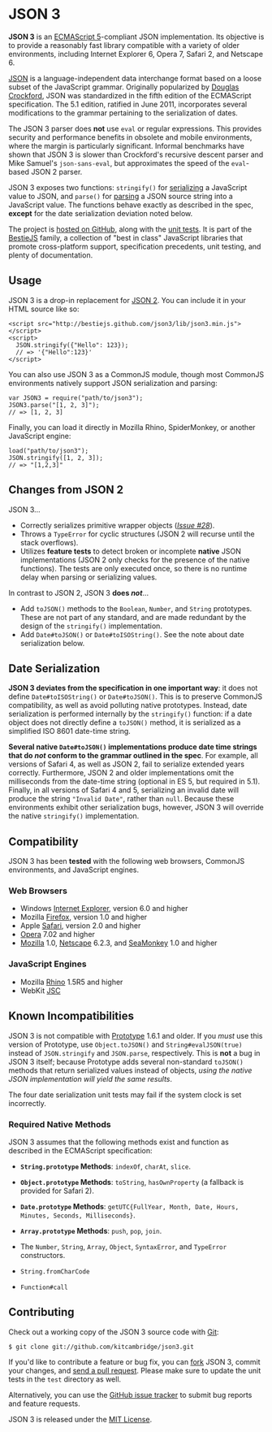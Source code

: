 JSON 3
======

**JSON 3** is an [ECMAScript 5](http://es5.github.com/)-compliant JSON implementation. Its objective is to provide a reasonably fast library compatible with a variety of older environments, including Internet Explorer 6, Opera 7, Safari 2, and Netscape 6.

[JSON](http://json.org/) is a language-independent data interchange format based on a loose subset of the JavaScript grammar. Originally popularized by [Douglas Crockford](http://www.crockford.com/), JSON was standardized in the fifth edition of the ECMAScript specification. The 5.1 edition, ratified in June 2011, incorporates several modifications to the grammar pertaining to the serialization of dates.

The JSON 3 parser does **not** use `eval` or regular expressions. This provides security and performance benefits in obsolete and mobile environments, where the margin is particularly significant. Informal benchmarks have shown that JSON 3 is slower than Crockford's recursive descent parser and Mike Samuel's `json-sans-eval`, but approximates the speed of the `eval`-based JSON 2 parser.

JSON 3 exposes two functions: `stringify()` for [serializing](https://developer.mozilla.org/en/JavaScript/Reference/Global_Objects/JSON/stringify) a JavaScript value to JSON, and `parse()` for [parsing](https://developer.mozilla.org/en/JavaScript/Reference/Global_Objects/JSON/parse) a JSON source string into a JavaScript value. The functions behave exactly as described in the spec, **except** for the date serialization deviation noted below.

The project is [hosted on GitHub](http://github.com/bestiejs/json3), along with the [unit tests](http://bestiejs.github.com/json3/test/test_browser.html). It is part of the [BestieJS](http://github.com/bestiejs) family, a collection of "best in class" JavaScript libraries that promote cross-platform support, specification precedents, unit testing, and plenty of documentation.

## Usage

JSON 3 is a drop-in replacement for [JSON 2](http://json.org/js). You can include it in your HTML source like so:

    <script src="http://bestiejs.github.com/json3/lib/json3.min.js"></script>
    <script>
      JSON.stringify({"Hello": 123});
      // => '{"Hello":123}'
    </script>

You can also use JSON 3 as a CommonJS module, though most CommonJS environments natively support JSON serialization and parsing:

    var JSON3 = require("path/to/json3");
    JSON3.parse("[1, 2, 3]");
    // => [1, 2, 3]

Finally, you can load it directly in Mozilla Rhino, SpiderMonkey, or another JavaScript engine:

    load("path/to/json3");
    JSON.stringify([1, 2, 3]);
    // => "[1,2,3]"

## Changes from JSON 2

JSON 3...

* Correctly serializes primitive wrapper objects (*[Issue #28](https://github.com/douglascrockford/JSON-js/issues/28)*).
* Throws a `TypeError` for cyclic structures (JSON 2 will recurse until the stack overflows).
* Utilizes **feature tests** to detect broken or incomplete **native** JSON implementations (JSON 2 only checks for the presence of the native functions). The tests are only executed once, so there is no runtime delay when parsing or serializing values.

In contrast to JSON 2, JSON 3 **does *not***...

* Add `toJSON()` methods to the `Boolean`, `Number`, and `String` prototypes. These are not part of any standard, and are made redundant by the design of the `stringify()` implementation.
* Add `Date#toJSON()` or `Date#toISOString()`. See the note about date serialization below.

## Date Serialization

**JSON 3 deviates from the specification in one important way**: it does not define `Date#toISOString()` or `Date#toJSON()`. This is to preserve CommonJS compatibility, as well as avoid polluting native prototypes. Instead, date serialization is performed internally by the `stringify()` function: if a date object does not directly define a `toJSON()` method, it is serialized as a simplified ISO 8601 date-time string.

**Several native `Date#toJSON()` implementations produce date time strings that do *not* conform to the grammar outlined in the spec**. For example, all versions of Safari 4, as well as JSON 2, fail to serialize extended years correctly. Furthermore, JSON 2 and older implementations omit the milliseconds from the date-time string (optional in ES 5, but required in 5.1). Finally, in all versions of Safari 4 and 5, serializing an invalid date will produce the string `"Invalid Date"`, rather than `null`. Because these environments exhibit other serialization bugs, however, JSON 3 will override the native `stringify()` implementation.

## Compatibility

JSON 3 has been **tested** with the following web browsers, CommonJS environments, and JavaScript engines.

### Web Browsers

- Windows [Internet Explorer](http://www.microsoft.com/windows/internet-explorer), version 6.0 and higher
- Mozilla [Firefox](http://www.mozilla.com/firefox), version 1.0 and higher
- Apple [Safari](http://www.apple.com/safari), version 2.0 and higher
- [Opera](http://www.opera.com) 7.02 and higher
- [Mozilla](http://www.mozilla.org/projects/browsers.html) 1.0, [Netscape](http://browser.netscape.com/releases) 6.2.3, and [SeaMonkey](http://www.seamonkey-project.org/) 1.0 and higher

### JavaScript Engines

- Mozilla [Rhino](http://www.mozilla.org/rhino) 1.5R5 and higher
- WebKit [JSC](https://trac.webkit.org/wiki/JSC)

## Known Incompatibilities

JSON 3 is not compatible with [Prototype](http://prototypejs.org) 1.6.1 and older. If you *must* use this version of Prototype, use `Object.toJSON()` and `String#evalJSON(true)` instead of `JSON.stringify` and `JSON.parse`, respectively. This is **not** a bug in JSON 3 itself; because Prototype adds several non-standard `toJSON()` methods that return serialized values instead of objects, *using the native JSON implementation will yield the same results*.

The four date serialization unit tests may fail if the system clock is set incorrectly.

### Required Native Methods

JSON 3 assumes that the following methods exist and function as described in the ECMAScript specification:

- **`String.prototype` Methods**: `indexOf`, `charAt`, `slice`.
- **`Object.prototype` Methods**: `toString`, `hasOwnProperty` (a fallback is provided for Safari 2).
- **`Date.prototype` Methods**: `getUTC{FullYear, Month, Date, Hours, Minutes, Seconds, Milliseconds}`.
- **`Array.prototype` Methods**: `push`, `pop`, `join`.

- The `Number`, `String`, `Array`, `Object`, `SyntaxError`, and `TypeError` constructors.
- `String.fromCharCode`
- `Function#call`

## Contributing

Check out a working copy of the JSON 3 source code with [Git](http://git-scm.com/):

    $ git clone git://github.com/kitcambridge/json3.git

If you'd like to contribute a feature or bug fix, you can [fork](http://help.github.com/fork-a-repo/) JSON 3, commit your changes, and [send a pull request](http://help.github.com/send-pull-requests/). Please make sure to update the unit tests in the `test` directory as well.

Alternatively, you can use the [GitHub issue tracker](http://github.com/bestiejs/json3/issues) to submit bug reports and feature requests.

JSON 3 is released under the [MIT License](http://kit.mit-license.org/).